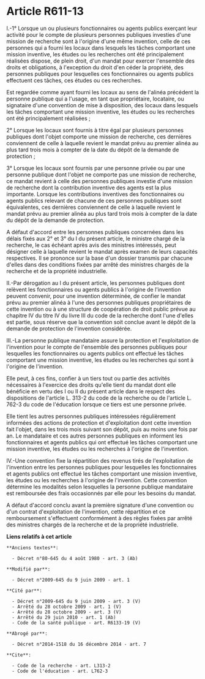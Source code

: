 # Article R611-13

I.-1° Lorsque un ou plusieurs fonctionnaires ou agents publics exerçant leur activité pour le compte de plusieurs personnes
publiques investies d'une mission de recherche sont à l'origine d'une même invention, celle de ces personnes qui a fourni les
locaux dans lesquels les tâches comportant une mission inventive, les études ou les recherches ont été principalement
réalisées dispose, de plein droit, d'un mandat pour exercer l'ensemble des droits et obligations, à l'exception du droit d'en
céder la propriété, des personnes publiques pour lesquelles ces fonctionnaires ou agents publics effectuent ces tâches, ces
études ou ces recherches. 

Est regardée comme ayant fourni les locaux au sens de l'alinéa précédent la personne publique qui a l'usage, en tant que
propriétaire, locataire, ou signataire d'une convention de mise à disposition, des locaux dans lesquels les tâches comportant
une mission inventive, les études ou les recherches ont été principalement réalisées ; 

2° Lorsque les locaux sont fournis à titre égal par plusieurs personnes publiques dont l'objet comporte une mission de
recherche, ces dernières conviennent de celle à laquelle revient le mandat prévu au premier alinéa au plus tard trois mois à
compter de la date du dépôt de la demande de protection ; 

3° Lorsque les locaux sont fournis par une personne privée ou par une personne publique dont l'objet ne comporte pas une
mission de recherche, ce mandat revient à celle des personnes publiques investie d'une mission de recherche dont la
contribution inventive des agents est la plus importante. Lorsque les contributions inventives des fonctionnaires ou agents
publics relevant de chacune de ces personnes publiques sont équivalentes, ces dernières conviennent de celle à laquelle
revient le mandat prévu au premier alinéa au plus tard trois mois à compter de la date du dépôt de la demande de protection.

A défaut d'accord entre les personnes publiques concernées dans les délais fixés aux 2° et 3° du I du présent article, le
ministre chargé de la recherche, le cas échéant après avis des ministres intéressés, peut désigner celle à laquelle revient
le mandat après examen de leurs capacités respectives. Il se prononce sur la base d'un dossier transmis par chacune d'elles
dans des conditions fixées par arrêté des ministres chargés de la recherche et de la propriété industrielle. 

II.-Par dérogation au I du présent article, les personnes publiques dont relèvent les fonctionnaires ou agents publics à
l'origine de l'invention peuvent convenir, pour une invention déterminée, de confier le mandat prévu au premier alinéa à
l'une des personnes publiques propriétaires de cette invention ou à une structure de coopération de droit public prévue au
chapitre IV du titre IV du livre III du code de la recherche dont l'une d'elles est partie, sous réserve que la convention
soit conclue avant le dépôt de la demande de protection de l'invention considérée. 

III.-La personne publique mandataire assure la protection et l'exploitation de l'invention pour le compte de l'ensemble des
personnes publiques pour lesquelles les fonctionnaires ou agents publics ont effectué les tâches comportant une mission
inventive, les études ou les recherches qui sont à l'origine de l'invention. 

Elle peut, à ces fins, confier à un tiers tout ou partie des activités nécessaires à l'exercice des droits qu'elle tient du
mandat dont elle bénéficie en vertu des I ou II du présent article dans le respect des dispositions de l'article L. 313-2 du
code de la recherche ou de l'article L. 762-3 du code de l'éducation lorsque ce tiers est une personne privée. 

Elle tient les autres personnes publiques intéressées régulièrement informées des actions de protection et d'exploitation
dont cette invention fait l'objet, dans les trois mois suivant son dépôt, puis au moins une fois par an. Le mandataire et ces
autres personnes publiques en informent les fonctionnaires et agents publics qui ont effectué les tâches comportant une
mission inventive, les études ou les recherches à l'origine de l'invention. 

IV.-Une convention fixe la répartition des revenus tirés de l'exploitation de l'invention entre les personnes publiques pour
lesquelles les fonctionnaires et agents publics ont effectué les tâches comportant une mission inventive, les études ou les
recherches à l'origine de l'invention. Cette convention détermine les modalités selon lesquelles la personne publique
mandataire est remboursée des frais occasionnés par elle pour les besoins du mandat.

A défaut d'accord conclu avant la première signature d'une convention ou d'un contrat d'exploitation de l'invention, cette
répartition et ce remboursement s'effectuent conformément à des règles fixées par arrêté des ministres chargés de la
recherche et de la propriété industrielle.

**Liens relatifs à cet article**

	**Anciens textes**:

	  - Décret n°80-645 du 4 août 1980 - art. 3 (Ab)

	**Modifié par**:

	  - Décret n°2009-645 du 9 juin 2009 - art. 1

	**Cité par**:

	  - Décret n°2009-645 du 9 juin 2009 - art. 3 (V)
	  - Arrêté du 28 octobre 2009 - art. 1 (V)
	  - Arrêté du 28 octobre 2009 - art. 3 (V)
	  - Arrêté du 29 juin 2010 - art. 1 (Ab)
	  - Code de la santé publique - art. R6133-19 (V)

	**Abrogé par**:

	  - Décret n°2014-1518 du 16 décembre 2014 - art. 7

	**Cite**:

	  - Code de la recherche - art. L313-2
	  - Code de l'éducation - art. L762-3
